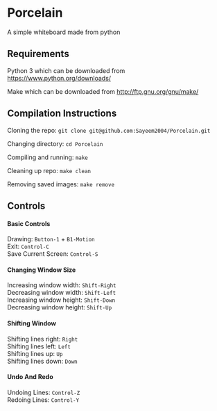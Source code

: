 # Porcelain
A simple whiteboard made from python

## Requirements
Python 3 which can be downloaded from https://www.python.org/downloads/  

Make which can be downloaded from http://ftp.gnu.org/gnu/make/

## Compilation Instructions
Cloning the repo: `git clone git@github.com:Sayeem2004/Porcelain.git`       

Changing directory: `cd Porcelain`      

Compiling and running: `make`

Cleaning up repo: `make clean`

Removing saved images: `make remove`

## Controls
#### Basic Controls
Drawing: `Button-1` + `B1-Motion`  
Exit: `Control-C`  
Save Current Screen: `Control-S`

#### Changing Window Size
Increasing window width: `Shift-Right`  
Decreasing window width: `Shift-Left`   
Increasing window height: `Shift-Down`  
Decreasing window height: `Shift-Up`  

#### Shifting Window
Shifting lines right: `Right`  
Shifting lines left: `Left`  
Shifting lines up: `Up`  
Shifting lines down: `Down`  

#### Undo And Redo
Undoing Lines: `Control-Z`  
Redoing Lines: `Control-Y`
